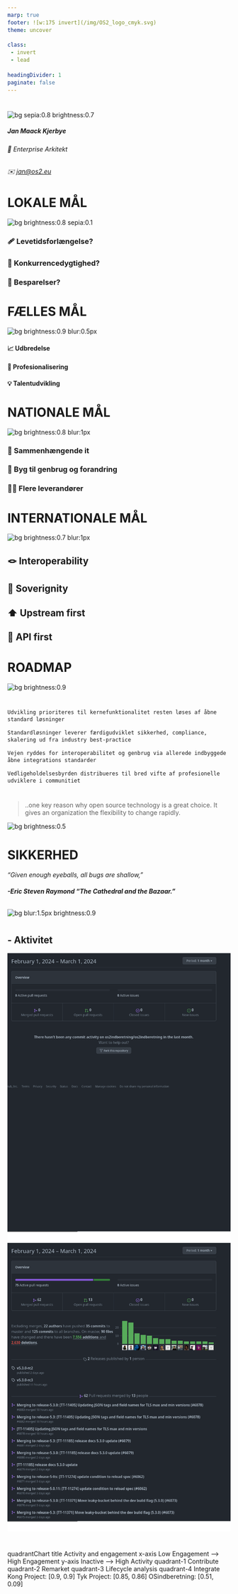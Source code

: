 ```yaml
---
marp: true
footer: ![w:175 invert](/img/OS2_logo_cmyk.svg)
theme: uncover

class: 
 - invert
 - lead
 
headingDivider: 1
paginate: false
---
```

<style font>
section {
    font-size: 28px;
}
</style>

#
<!-- _footer: "SEKRETARIATET" -->
<!-- _header: ![w:675 invert](/img/OS2_logo_cmyk.svg) -->

![bg sepia:0.8 brightness:0.7](../img/Arkitektur.gif)
##### *Jan Maack Kjerbye*
###### 💼 Enterprise Arkitekt
###### ✉️ jan@os2.eu


# **LOKALE MÅL**
![bg brightness:0.8 sepia:0.1 ](https://images.unsplash.com/photo-1586339949531-a77bdcc85fef?q=80&w=2070&auto=format&fit=crop&ixlib=rb-4.0.3&ixid=M3wxMjA3fDB8MHxwaG90by1wYWdlfHx8fGVufDB8fHx8fA%3D%3D)
###  🩹 Levetidsforlængelse?

### 🏅 Konkurrencedygtighed?

### 💸 Besparelser?

#  **FÆLLES MÅL**
![bg brightness:0.9 blur:0.5px](https://images.pexels.com/photos/194094/pexels-photo-194094.jpeg)
####  📈 Udbredelse
#### 🎯 Profesionalisering
#### 💡 Talentudvikling

# **NATIONALE MÅL**
![bg brightness:0.8 blur:1px](https://images.pexels.com/photos/3482442/pexels-photo-3482442.jpeg?auto=compress&cs=tinysrgb&w=1260&h=750&dpr=1)

### 🔀 Sammenhængende it
### 🧩 Byg til genbrug og forandring
### 🤝🏻 Flere leverandører

# **INTERNATIONALE MÅL**
![bg brightness:0.7 blur:1px](https://images.unsplash.com/photo-1628313348684-5d75dd67e7c8)
## 🪢 Interoperability
## 👑 Soverignity
## ⬆️ Upstream first
## 🔌 API first
## 


# **ROADMAP**
<!-- BackgroundColor: white -->
![bg  brightness:0.9](https://images.unsplash.com/photo-1533930086187-0fc58e5a92e2?q=80&w=1974&auto=format&fit=crop&ixlib=rb-4.0.3&ixid=M3wxMjA3fDB8MHxwaG90by1wYWdlfHx8fGVufDB8fHx8fA%3D%3D)

#

```
Udvikling prioriteres til kernefunktionalitet resten løses af åbne standard løsninger
```

```
Standardløsninger leverer færdigudviklet sikkerhed, compliance, skalering ud fra industry best-practice
```
```
Vejen ryddes for interoperabilitet og genbrug via allerede indbyggede åbne integrations standarder
```

```
Vedligeholdelsesbyrden distribueres til bred vifte af profesionelle udviklere i communitiet
```

#

> ..one key reason why open source technology is a great choice. 
> It gives an organization the flexibility to change rapidly. 

![bg brightness:0.5](https://images.unsplash.com/photo-1557318041-1ce374d55ebf?q=80&w=2080&auto=format&fit=crop&ixlib=rb-4.0.3&ixid=M3wxMjA3fDB8MHxwaG90by1wYWdlfHx8fGVufDB8fHx8fA%3D%3D)

# **SIKKERHED**
 *“Given enough eyeballs, all bugs are shallow,”*
###### **-Eric Steven Raymond “The Cathedral and the Bazaar.”**

![bg blur:1.5px brightness:0.9](https://images.unsplash.com/photo-1477281765962-ef34e8bb0967?q=80&w=1933&auto=format&fit=crop&ixlib=rb-4.0.3&ixid=M3wxMjA3fDB8MHxwaG90by1wYWdlfHx8fGVufDB8fHx8fA%3D%3D)
<!-- The message here is that, given a large enough developer/tester base, almost every problem in a piece of software can be identified quickly and the fix will become obvious to someone. This is the benefit of having better software reviewing processes. The review audience of open source software systems is much larger and diverse. This not only makes the software better and more secure, but, in the case of a defect or vulnerability, it also enables finding a fix faster. -->

#
## <!-- fit --> - Aktivitet
![bg](../img/local_contrib.png)
![bg](../img/Upstream_contrib.png)

#

<script type="module">
  import mermaid from 'https://cdn.jsdelivr.net/npm/mermaid@10/dist/mermaid.esm.min.mjs';
  mermaid.initialize({ startOnLoad: true });
</script>

<div class="mermaid">

quadrantChart
    title Activity and engagement
    x-axis Low Engagement --> High Engagement
    y-axis Inactive --> High Activity
    quadrant-1 Contribute
    quadrant-2 Remarket
    quadrant-3 Lifecycle analysis
    quadrant-4 Integrate
    Kong Project: [0.9, 0.9]
    Tyk Project: [0.85, 0.86]
    OSindberetning: [0.51, 0.09]

</div>